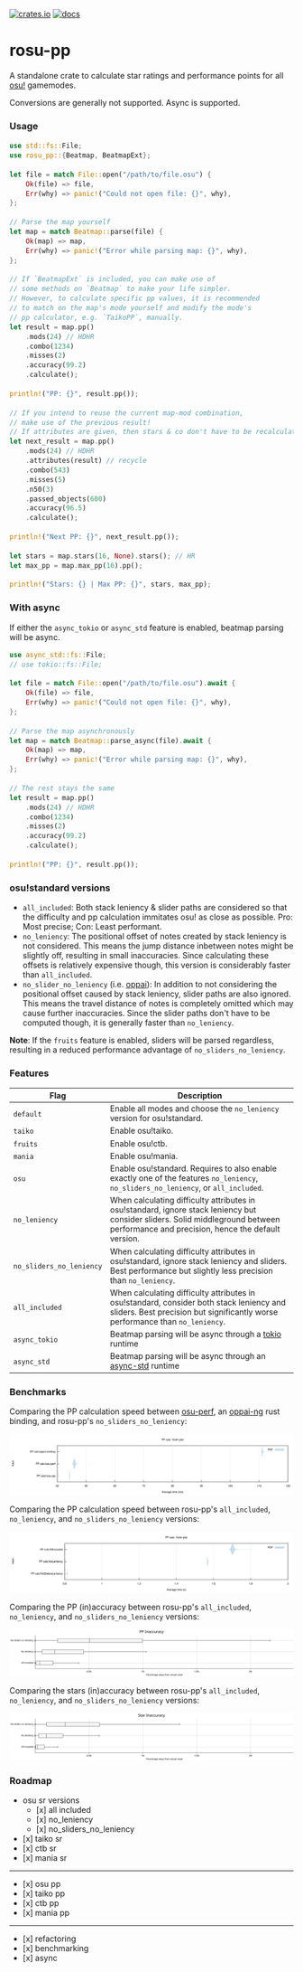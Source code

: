[![crates.io](https://img.shields.io/crates/v/rosu-pp.svg)](https://crates.io/crates/rosu-pp) [![docs](https://docs.rs/rosu-pp/badge.svg)](https://docs.rs/rosu-pp)

# rosu-pp

A standalone crate to calculate star ratings and performance points for all [osu!](https://osu.ppy.sh/home) gamemodes.

Conversions are generally not supported.
Async is supported.

### Usage

```rust
use std::fs::File;
use rosu_pp::{Beatmap, BeatmapExt};

let file = match File::open("/path/to/file.osu") {
    Ok(file) => file,
    Err(why) => panic!("Could not open file: {}", why),
};

// Parse the map yourself
let map = match Beatmap::parse(file) {
    Ok(map) => map,
    Err(why) => panic!("Error while parsing map: {}", why),
};

// If `BeatmapExt` is included, you can make use of
// some methods on `Beatmap` to make your life simpler.
// However, to calculate specific pp values, it is recommended
// to match on the map's mode yourself and modify the mode's
// pp calculator, e.g. `TaikoPP`, manually.
let result = map.pp()
    .mods(24) // HDHR
    .combo(1234)
    .misses(2)
    .accuracy(99.2)
    .calculate();

println!("PP: {}", result.pp());

// If you intend to reuse the current map-mod combination,
// make use of the previous result!
// If attributes are given, then stars & co don't have to be recalculated.
let next_result = map.pp()
    .mods(24) // HDHR
    .attributes(result) // recycle
    .combo(543)
    .misses(5)
    .n50(3)
    .passed_objects(600)
    .accuracy(96.5)
    .calculate();

println!("Next PP: {}", next_result.pp());

let stars = map.stars(16, None).stars(); // HR
let max_pp = map.max_pp(16).pp();

println!("Stars: {} | Max PP: {}", stars, max_pp);
```

### With async
If either the `async_tokio` or `async_std` feature is enabled, beatmap parsing will be async.

```rust
use async_std::fs::File;
// use tokio::fs::File;

let file = match File::open("/path/to/file.osu").await {
    Ok(file) => file,
    Err(why) => panic!("Could not open file: {}", why),
};

// Parse the map asynchronously
let map = match Beatmap::parse_async(file).await {
    Ok(map) => map,
    Err(why) => panic!("Error while parsing map: {}", why),
};

// The rest stays the same
let result = map.pp()
    .mods(24) // HDHR
    .combo(1234)
    .misses(2)
    .accuracy(99.2)
    .calculate();

println!("PP: {}", result.pp());
```

### osu!standard versions

- `all_included`: Both stack leniency & slider paths are considered so that the difficulty and pp calculation immitates osu! as close as possible. Pro: Most precise; Con: Least performant.
- `no_leniency`: The positional offset of notes created by stack leniency is not considered. This means the jump distance inbetween notes might be slightly off, resulting in small inaccuracies. Since calculating these offsets is relatively expensive though, this version is considerably faster than `all_included`.
- `no_slider_no_leniency` (i.e. [oppai](https://github.com/Francesco149/oppai-ng)): In addition to not considering the positional offset caused by stack leniency, slider paths are also ignored. This means the travel distance of notes is completely omitted which may cause further inaccuracies. Since the slider paths don't have to be computed though, it is generally faster than `no_leniency`.

**Note**: If the `fruits` feature is enabled, sliders will be parsed regardless, resulting in a reduced performance advantage of `no_sliders_no_leniency`.

### Features

| Flag | Description |
|-----|-----|
| `default` | Enable all modes and choose the `no_leniency` version for osu!standard. |
| `taiko` | Enable osu!taiko. |
| `fruits` | Enable osu!ctb. |
| `mania` | Enable osu!mania. |
| `osu` | Enable osu!standard. Requires to also enable exactly one of the features `no_leniency`, `no_sliders_no_leniency`, or `all_included`. |
| `no_leniency` | When calculating difficulty attributes in osu!standard, ignore stack leniency but consider sliders. Solid middleground between performance and precision, hence the default version. |       
| `no_sliders_no_leniency` | When calculating difficulty attributes in osu!standard, ignore stack leniency and sliders. Best performance but slightly less precision than `no_leniency`. |
| `all_included` | When calculating difficulty attributes in osu!standard, consider both stack leniency and sliders. Best precision but significantly worse performance than `no_leniency`. |
| `async_tokio` | Beatmap parsing will be async through a [tokio](https://github.com/tokio-rs/tokio) runtime |
| `async_std` | Beatmap parsing will be async through an [async-std](https://github.com/async-rs/async-std) runtime |

### Benchmarks

Comparing the PP calculation speed between [osu-perf](https://gitlab.com/JackRedstonia/osu-perf/), an [oppai-ng](https://github.com/Francesco149/oppai-ng) rust binding, and rosu-pp's `no_sliders_no_leniency`:

<img src="./benchmark_results/crates_pp_calc.svg">

Comparing the PP calculation speed between rosu-pp's `all_included`, `no_leniency`, and `no_sliders_no_leniency` versions:

<img src="./benchmark_results/rosu_pp_calc.svg">

Comparing the PP (in)accuracy between rosu-pp's `all_included`, `no_leniency`, and `no_sliders_no_leniency` versions:

<img src="./benchmark_results/pp_inaccuracy.svg">

Comparing the stars (in)accuracy between rosu-pp's `all_included`, `no_leniency`, and `no_sliders_no_leniency` versions:

<img src="./benchmark_results/stars_inaccuracy.svg">

### Roadmap

- osu sr versions
  - \[x\] all included
  - \[x\] no_leniency
  - \[x\] no_sliders_no_leniency
- \[x\] taiko sr
- \[x\] ctb sr
- \[x\] mania sr
---
- \[x\] osu pp
- \[x\] taiko pp
- \[x\] ctb pp
- \[x\] mania pp
---
- \[x\] refactoring
- \[x\] benchmarking
- \[x\] async